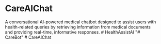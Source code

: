 # CareAIChat
A conversational AI-powered medical chatbot designed to assist users with health-related queries by retrieving information from medical documents and providing real-time, informative responses.
#   H e a l t h A s s i s t A I  
 "# CareBot" 
#   C a r e A I C h a t  
 